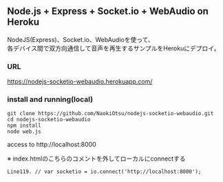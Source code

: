 ## Node.js + Express + Socket.io + WebAudio on Heroku
NodeJS(Express)、Socket.io、WebAudioを使って、  
各デバイス間で双方向通信して音声を再生するサンプルをHerokuにデプロイ。

### URL
https://nodejs-socketio-webaudio.herokuapp.com/


### install and running(local)
```
git clone https://github.com/NaokiOtsu/nodejs-socketio-webaudio.git
cd nodejs-socketio-webaudio
npm install
node web.js
```
access to http://localhost:8000  

※ index.htmlのこちらのコメントを外してローカルにconnectする  
```
Line119. // var socketio = io.connect('http://localhost:8000');
```
